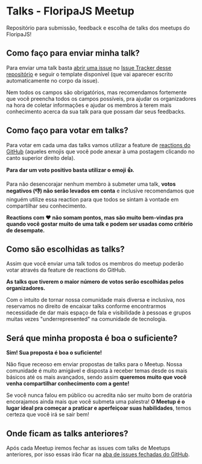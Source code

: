 # Talks - FloripaJS Meetup

Repositório para submissão, feedback e escolha de talks dos meetups do FloripaJS!


## Como faço para enviar minha talk?

Para enviar uma talk basta [abrir uma issue](https://github.com/floripajs/talks/issues/new) no [Issue Tracker desse repositório](https://github.com/floripajs/talks/issues) e seguir o template disponível (que vai aparecer escrito automaticamente no corpo da issue).

Nem todos os campos são obrigatórios, mas recomendamos fortemente que você preencha todos os campos possíveis, pra ajudar os organizadores na hora de coletar informações e ajudar os membros à terem mais conhecimento acerca da sua talk para que possam dar seus feedbacks.


## Como faço para votar em talks?

Para votar em cada uma das talks vamos utilizar a feature de [reactions do GitHub](https://github.com/blog/2119-add-reactions-to-pull-requests-issues-and-comments) (aqueles emojis que você pode anexar à uma postagem clicando no canto superior direito dela).

**Para dar um voto positivo basta utilizar o emoji :+1:.**

Para não desencorajar nenhum membro à submeter uma talk, **votos negativos (:-1:) não serão levados em conta** e inclusive recomendamos que ninguém utilize essa reaction para que todos se sintam à vontade em compartilhar seu conhecimento.

**Reactions com :heart: não somam pontos, mas são muito bem-vindas pra quando você gostar muito de uma talk e podem ser usadas como critério de desempate.**


## Como são escolhidas as talks?

Assim que você enviar uma talk todos os membros do meetup poderão votar através da feature de reactions do GitHub.

**As talks que tiverem o maior número de votos serão escolhidas pelos organizadores.**

Com o intuito de tornar nossa comunidade mais diversa e inclusiva, nos reservamos no direito de encaixar talks conforme encontrarmos necessidade de dar mais espaço de fala e visibilidade à pessoas e grupos muitas vezes "underrepresented" na comunidade de tecnologia.


## Será que minha proposta é boa o suficiente?

**Sim! Sua proposta é boa o suficiente!**

Não fique receoso em enviar propostas de talks para o Meetup. Nossa comunidade é muito amigável e disposta à receber temas desde os mais básicos até os mais avançados, sendo assim **queremos muito que você venha compartilhar conhecimento com a gente!**

Se você nunca falou em público ou acredita não ser muito bom de oratória encorajamos ainda mais que você submeta uma palestra! **O Meetup é o lugar ideal pra começar a praticar e aperfeiçoar suas habilidades**, temos certeza que você irá se sair bem!


## Onde ficam as talks anteriores?

Após cada Meetup iremos fechar as issues com talks de Meetups anteriores, por isso essas irão ficar na [aba de issues fechadas do GitHub](https://github.com/floripajs/talks/issues?utf8=%E2%9C%93&q=is%3Aissue%20is%3Aclosed).
